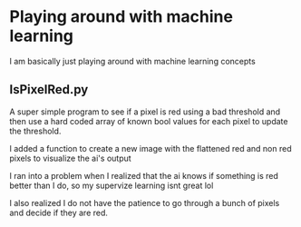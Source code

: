 # Playing around with machine learning
I am basically just playing around with machine learning concepts

## IsPixelRed.py
A super simple program to see if a pixel is red using a bad threshold and then use a hard coded array of known bool values for each pixel to update the threshold.

I added a function to create a new image with the flattened red and non red pixels to visualize the ai's output

I ran into a problem when I realized that the ai knows if something is red better than I do, so my supervize learning isnt great lol

I also realized I do not have the patience to go through a bunch of pixels and decide if they are red.
